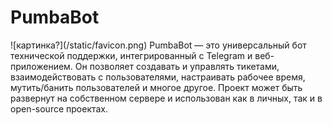 # PumbaBot
<div>![картинка?](/static/favicon.png) PumbaBot — это универсальный бот технической поддержки, интегрированный с Telegram и веб-приложением. Он позволяет создавать и управлять тикетами, взаимодействовать с пользователями, настраивать рабочее время, мутить/банить пользователей и многое другое. Проект может быть развернут на собственном сервере и использован как в личных, так и в open-source проектах.<div />
